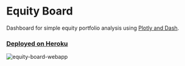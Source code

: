 # Equity Board

Dashboard for simple equity portfolio analysis using [Plotly and Dash](https://plotly.com/dash/).<br>
### [Deployed on Heroku](https://equity-board.herokuapp.com/)

![equity-board-webapp](/resources/img/equity-board-faang.png)
